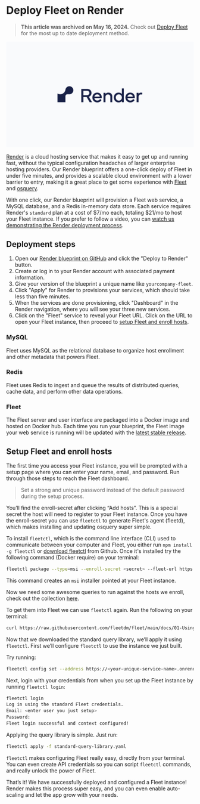 # Deploy Fleet on Render

> **This article was archived on May 16, 2024.** Check out [Deploy Fleet](https://fleetdm.com/docs/deploy/deploy-fleet) for the most up to date deployment method.

![Deploy Fleet on Render](../website/assets/images/articles/deploy-fleet-on-render-800x450@2x.png)

[Render](https://render.com/) is a cloud hosting service that makes it easy to get up and running fast, without the typical configuration headaches of larger enterprise hosting providers. Our Render blueprint offers a one-click deploy of Fleet in under five minutes, and provides a scalable cloud environment with a lower barrier to entry, making it a great place to get some experience with [Fleet](https://fleetdm.com/) and [osquery](https://osquery.io/).

With one click, our Render blueprint will provision a Fleet web service, a MySQL database, and a Redis in-memory data store. Each service requires Render's `standard` plan at a cost of $7/mo each, totaling $21/mo to host your Fleet instance. If you prefer to follow a video, you can [watch us demonstrating the Render deployment process](https://youtu.be/hly0tAOqveA).

## Deployment steps

1. Open our [Render blueprint on GitHub](https://github.com/fleetdm/fleet/tree/main/infrastructure/render) and click the "Deploy to Render" button.
2. Create or log in to your Render account with associated payment information. 
3. Give your version of the blueprint a unique name like `yourcompany-fleet`. 
4. Click "Apply" for Render to provisions your services, which should take less than five minutes. 
5. When the services are done provisioning, click "Dashboard" in the Render navigation, where you will see your three new services. 
6. Click on the "Fleet" service to reveal your Fleet URL. Click on the URL to open your Fleet instance, then proceed to [setup Fleet and enroll hosts](#setup-fleet-and-enroll-hosts).

### MySQL

Fleet uses MySQL as the relational database to organize host enrollment and other metadata that powers Fleet.

### Redis

Fleet uses Redis to ingest and queue the results of distributed queries, cache data, and perform other data operations.

### Fleet

The Fleet server and user interface are packaged into a Docker image and hosted on Docker hub. Each time you run your blueprint, the Fleet image your web service is running will be updated with the [latest stable release](https://hub.docker.com/r/fleetdm/fleet/tags?page=&page_size=&ordering=&name=latest).

## Setup Fleet and enroll hosts

The first time you access your Fleet instance, you will be prompted with a setup page where you can enter your name, email, and password. Run through those steps to reach the Fleet dashboard.

> Set a strong and unique password instead of the default password during the setup process. 

You’ll find the enroll-secret after clicking “Add hosts”. This is a special secret the host will need to register to your Fleet instance. Once you have the enroll-secret you can use `fleetctl` to generate Fleet's agent (fleetd), which makes installing and updating osquery super simple.

To install `fleetctl`, which is the command line interface (CLI) used to communicate between your computer and Fleet, you either run `npm install -g fleetctl` or [download fleetctl](https://github.com/fleetdm/fleet/releases/tag/fleet-v4.3.0) from Github. Once it's installed try the following command (Docker require) on your terminal:

```sh
fleetctl package --type=msi --enroll-secret <secret> --fleet-url https://<your-unique-service-name>.onrender.com
```

This command creates an `msi` installer pointed at your Fleet instance.

Now we need some awesome queries to run against the hosts we enroll, check out the collection [here](https://github.com/fleetdm/fleet/tree/main/docs/01-Using-Fleet/standard-query-library).

To get them into Fleet we can use `fleetctl` again. Run the following on your terminal:

```sh
curl https://raw.githubusercontent.com/fleetdm/fleet/main/docs/01-Using-Fleet/standard-query-library/standard-query-library.yml -o standard-query-library.yaml
```

Now that we downloaded the standard query library, we’ll apply it using `fleetctl`. First we’ll configure `fleetctl` to use the instance we just built.

Try running:

```sh
fleetctl config set --address https://<your-unique-service-name>.onrender.com
```

Next, login with your credentials from when you set up the Fleet instance by running `fleetctl login`:

```sh
fleetctl login
Log in using the standard Fleet credentials.
Email: <enter user you just setup>
Password:
Fleet login successful and context configured!
```

Applying the query library is simple. Just run:

```sh
fleetctl apply -f standard-query-library.yaml
```

`fleetctl` makes configuring Fleet really easy, directly from your terminal. You can even create API credentials so you can script `fleetctl` commands, and really unlock the power of Fleet.

That’s it! We have successfully deployed and configured a Fleet instance! Render makes this process super easy, and you can even enable auto-scaling and let the app grow with your needs.


<meta name="articleTitle" value="Deploy Fleet on Render">
<meta name="authorGitHubUsername" value="edwardsb">
<meta name="authorFullName" value="Ben Edwards">
<meta name="publishedOn" value="2021-11-21">
<meta name="category" value="guides">
<meta name="articleImageUrl" value="../website/assets/images/articles/deploy-fleet-on-render-800x450@2x.png">
<meta name="description" value="Learn how to deploy Fleet on Render.">
